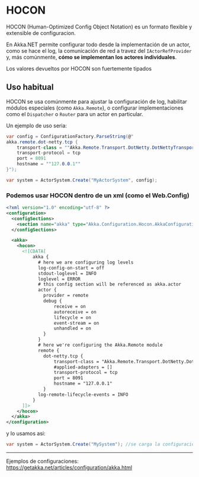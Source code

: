 # HOCON 

HOCON (Human-Optimized Config Object Notation) es un formato flexible y extensible de configuracion.

En Akka.NET permite configurar todo desde la implementación de un actor, como se hace el log, la comunicación de red a travez del `IActorRefProvider` y, más comúnmente, **cómo se implementan los actores individuales**.

Los valores devueltos por HOCON son fuertemente tipados

## Uso habitual

HOCON se usa comúnmente para ajustar la configuración de log, habilitar módulos especiales (como `Akka.Remote`), o configurar implementaciones como el `Dispatcher` o `Router` para un actor en particular.

Un ejemplo de uso seria:

```csharp
var config = ConfigurationFactory.ParseString(@"
akka.remote.dot-netty.tcp {
    transport-class = ""Akka.Remote.Transport.DotNetty.DotNettyTransport, Akka.Remote""
    transport-protocol = tcp
    port = 8091
    hostname = ""127.0.0.1""
}");

var system = ActorSystem.Create("MyActorSystem", config);

```

### Podemos usar HOCON dentro de un xml (como el Web.Config)

```xml
<?xml version="1.0" encoding="utf-8" ?>
<configuration>
  <configSections>
    <section name="akka" type="Akka.Configuration.Hocon.AkkaConfigurationSection, Akka" />
  </configSections>

  <akka>
    <hocon>
      <![CDATA[
          akka {
            # here we are configuring log levels
            log-config-on-start = off
            stdout-loglevel = INFO
            loglevel = ERROR
            # this config section will be referenced as akka.actor
            actor {
              provider = remote
              debug {
                  receive = on
                  autoreceive = on
                  lifecycle = on
                  event-stream = on
                  unhandled = on
              }
            }
            # here we're configuring the Akka.Remote module
            remote {
              dot-netty.tcp {
                  transport-class = "Akka.Remote.Transport.DotNetty.DotNettyTransport, Akka.Remote"
                  #applied-adapters = []
                  transport-protocol = tcp
                  port = 8091
                  hostname = "127.0.0.1"
              }
            log-remote-lifecycle-events = INFO
          }
      ]]>
    </hocon>
  </akka>
</configuration>
```

y lo usamos asi:

```csharp
var system = ActorSystem.Create("MySystem"); //se carga la configuracion automaticamente del web.config
```

---

Ejemplos de configuraciones: https://getakka.net/articles/configuration/akka.html
